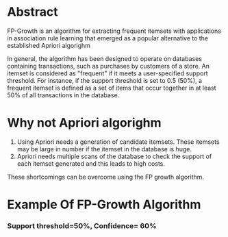 # Abstract
FP-Growth is an algorithm for extracting frequent itemsets with applications in association rule learning that emerged as a popular alternative to the established Apriori algorighm

In general, the algorithm has been designed to operate on databases containing transactions, such as purchases by customers of a store. An itemset is considered as "frequent" if it meets a user-specified support threshold. For instance, if the support threshold is set to 0.5 (50%), a frequent itemset is defined as a set of items that occur together in at least 50% of all transactions in the database.

# Why not Apriori algorighm

1. Using Apriori needs a generation of candidate itemsets. These itemsets may be large in number if the itemset in the database is huge.
2. Apriori needs multiple scans of the database to check the support of each itemset generated and this leads to high costs.

These shortcomings can be overcome using the FP growth algorithm.

# Example Of FP-Growth Algorithm
### Support threshold=50%, Confidence= 60%
